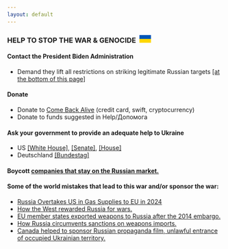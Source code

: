 ```yaml
---
layout: default
---
```


### HELP TO STOP THE WAR & GENOCIDE &nbsp;<img src="/img/flag.jpg" height="18">

#### Contact the President Biden Administration 
- Demand they lift all restrictions on striking legitimate Russian targets [[at the bottom of this page]](https://www.letukrainestrikeback.com/)

#### Donate
- Donate to [Come Back Alive](https://savelife.in.ua/en/) (credit card, swift, cryptocurrency)
- Donate to funds suggested in Help/Допомога

#### Ask your government to provide an adequate help to Ukraine
- US [[White House]](https://www.whitehouse.gov/contact/), [[Senate]](https://www.senate.gov/senators/senators-contact.htm), [[House]](https://www.house.gov/representatives)  
- Deutschland [[Bundestag]](https://www.bundestag.de/abgeordnete)

#### Boycott [companies that stay on the Russian market.](https://som.yale.edu/story/2022/almost-1000-companies-have-curtailed-operations-russia-some-remain)

#### Some of the world mistakes that lead to this war and/or sponsor the war:
- [Russia Overtakes US in Gas Supplies to EU in 2024](https://ukrainetoday.org/russia-overtakes-us-in-gas-supplies-to-eu-welt/)
- [How the West rewarded Russia for wars.](https://www.eurointegration.com.ua/eng/articles/2022/03/21/7136335/) 
- [EU member states exported weapons to Russia after the 2014 embargo.](https://www.investigate-europe.eu/en/2022/eu-states-exported-weapons-to-russia/)
- [How Russia circumvents sanctions on weapons imports.](https://www.pravda.com.ua/eng/articles/2022/04/25/7341956/)
- [Canada helped to sponsor Russian propaganda film, unlawful entrance of occupied Ukrainian territory.](https://kyivindependent.com/ahead-of-toronto-festival-premier-filmmaker-defends-documentary-on-russian-soldiers-says-journalists-follow-the-story-where-it-goes/)
<br>
<br>

<a class="twitter-timeline" href="https://twitter.com/maximmath"></a>
<script async src="https://platform.twitter.com/widgets.js" charset="utf-8">
</script>
